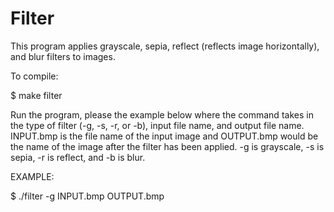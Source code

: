 # Filter


This program applies grayscale, sepia, reflect (reflects image horizontally), and blur filters to images.

To compile:

$ make filter

Run the program, please the example below where the command takes in the type of filter (-g, -s, -r, or -b), input file name, and output file name. INPUT.bmp is the file name of the input image and OUTPUT.bmp would be the name of the image after the filter has been applied. -g is grayscale, -s is sepia, -r is reflect, and -b is blur.



EXAMPLE:

$ ./filter -g INPUT.bmp OUTPUT.bmp

